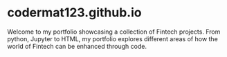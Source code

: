 # codermat123.github.io
Welcome to my portfolio showcasing a collection of Fintech projects. From python, Jupyter to HTML, my portfolio explores different areas of how the world of Fintech can be enhanced through code.
